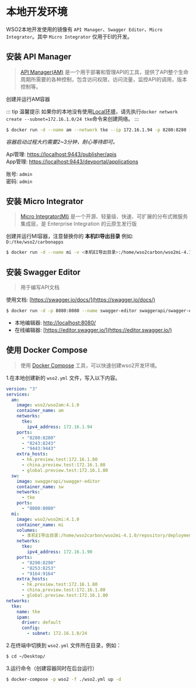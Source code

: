 # 本地开发环境

WSO2本地开发使用的镜像有 `API Manager`、`Swagger Editor`、`Micro Integrator`。其中 `Micro Integrator` 仅用于EI的开发。

## 安装 API Manager

> [API Manager(AM)](https://hub.docker.com/r/wso2/wso2am) 是一个用于部署和管理API的工具，提供了API整个生命周期所需要的各种控制，包含访问权限，访问流量，监控API的调用，版本控制等。

创建并运行AM容器

::: tip 温馨提示
如果你的本地没有使用[Local环境](/view/)，请先执行`docker network create --subnet=172.16.1.0/24 tke`命令来创建网络。
:::

```sh
$ docker run -d --name am --network tke --ip 172.16.1.94 -p 8280:8280 -p 8243:8243 -p 9443:9443 --add-host hk.preview.test:172.16.1.80 wso2/wso2am:4.1.0
```

*容器启动过程大约需要2~3分钟，耐心等待即可。*

Api管理: [https://localhost:9443/publisher/apis](https://localhost:9443/publisher/apis)	  
App管理: [https://localhost:9443/devportal/applications](https://localhost:9443/devportal/applications)

账号: `admin`     
密码: `admin`

## 安装 Micro Integrator

> [Micro Integrator(MI)](https://hub.docker.com/r/wso2/wso2mi) 是一个开源、轻量级、快速、可扩展的分布式微服务集成层，是 Enterprise Integration 的云原生发行版

创建并运行MI容器，注意替换你的 **本机EI导出目录** 例如: `D:/tke/wso2/carbonapps`

```sh
$ docker run -d --name mi -v <本机EI导出目录>:/home/wso2carbon/wso2mi-4.1.0/repository/deployment/server/carbonapps --network tke --ip 172.16.1.90 -it -p 8290:8290 -p 8253:8253 -p 9164:9164 --add-host hk.preview.test:172.16.1.80 wso2/wso2mi:4.1.0
```


## 安装 Swagger Editor

> 用于编写API文档

使用文档: [https://swagger.io/docs/](https://swagger.io/docs/)

```sh
$ docker run -d -p 8080:8080 --name swagger-editor swaggerapi/swagger-editor
```

- 本地编辑器: [http://localhost:8080/](http://localhost:8080/)
- 在线编辑器: [https://editor.swagger.io/](https://editor.swagger.io/)

## 使用 Docker Compose

> 使用 [Docker Compose](https://docs.docker.com/compose/) 工具，可以快速创建wso2开发环境。

1.在本地创建新的 `wso2.yml` 文件，写入以下内容。
```yaml
version: "3"
services:
  am:
    image: wso2/wso2am:4.1.0
    container_name: am
    networks:
      tke:
        ipv4_address: 172.16.1.94
    ports:
      - "8280:8280"
      - "8243:8243"
      - "9443:9443"
    extra_hosts:
      - hk.preview.test:172.16.1.80
      - china.preview.test:172.16.1.80
      - global.preview.test:172.16.1.80
  sw:
    image: swaggerapi/swagger-editor
    container_name: sw
    networks:
      - tke
    ports:
      - "8080:8080"
  mi:
    image: wso2/wso2mi:4.1.0
    container_name: mi
    volumes:
      - 本机EI导出目录:/home/wso2carbon/wso2mi-4.1.0/repository/deployment/server/carbonapps
    networks:
      tke:
        ipv4_address: 172.16.1.90
    ports:
      - "8290:8290"
      - "8253:8253"
      - "9164:9164"
    extra_hosts:
      - hk.preview.test:172.16.1.80
      - china.preview.test:172.16.1.80
      - global.preview.test:172.16.1.80
networks:
  tke:
    name: tke
    ipam:
      driver: default
      config:
        - subnet: 172.16.1.0/24
```

2.在终端中切换到 `wso2.yml` 文件所在目录，例如：
```sh
$ cd ~/Desktop/
```

3.运行命令（创建容器同时在后台运行）
```sh
$ docker-compose -p wso2 -f ./wso2.yml up -d
```